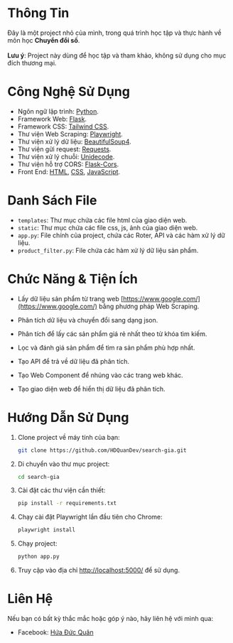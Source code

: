 # Thông Tin

Đây là một project nhỏ của mình, trong quá trình học tập và thực hành về môn học **Chuyển đổi số**. \
\
**Lưu ý**: Project này dùng để học tập và tham khảo, không sử dụng cho mục đích thương mại.


# Công Nghệ Sử Dụng

- Ngôn ngữ lập trình: [Python](https://www.python.org/).
- Framework Web: [Flask](https://flask.palletsprojects.com/).
- Framework CSS: [Tailwind CSS](https://tailwindcss.com/).
- Thư viện Web Scraping: [Playwright](https://playwright.dev/).
- Thư viện xử lý dữ liệu: [BeautifulSoup4](https://www.crummy.com/software/BeautifulSoup/bs4/doc/).
- Thư viện gửi request: [Requests](https://docs.python-requests.org/en/master/).
- Thư viện xử lý chuỗi: [Unidecode](https://pypi.org/project/Unidecode/).
- Thư viện hỗ trợ CORS: [Flask-Cors](https://flask-cors.readthedocs.io/en/latest/).
- Front End: [HTML](https://developer.mozilla.org/en-US/docs/Web/HTML), [CSS](https://developer.mozilla.org/en-US/docs/Web/CSS), [JavaScript](https://developer.mozilla.org/en-US/docs/Web/JavaScript).

# Danh Sách File

- `templates`: Thư mục chứa các file html của giao diện web.
- `static`: Thư mục chứa các file css, js, ảnh của giao diện web.
- `app.py`: File chính của project, chứa các Roter, API và các hàm xử lý dữ liệu.
- `product_filter.py`: File chứa các hàm xử lý dữ liệu sản phẩm.

# Chức Năng & Tiện Ích

- Lấy dữ liệu sản phẩm từ trang web [https://www.google.com/](https://www.google.com/) bằng phương pháp Web Scraping.

- Phân tích dữ liệu và chuyển đổi sang dạng json.

- Phân tích để lấy các sản phẩm giá rẻ nhất theo từ khóa tìm kiếm.

- Lọc và đánh giá sản phẩm để tìm ra sản phẩm phù hợp nhất.

- Tạo API để trả về dữ liệu đã phân tích.

- Tạo Web Component để nhúng vào các trang web khác.

- Tạo giao diện web để hiển thị dữ liệu đã phân tích.

# Hướng Dẫn Sử Dụng

1. Clone project về máy tính của bạn:
    ```bash
    git clone https://github.com/HDQuanDev/search-gia.git
    ```
2. Di chuyển vào thư mục project:
    ```bash
    cd search-gia
    ```
3. Cài đặt các thư viện cần thiết:
    ```bash
    pip install -r requirements.txt
    ```
4. Chạy cài đặt Playwright lần đầu tiên cho Chrome:
    ```bash
    playwright install
    ```
5. Chạy project:
    ```bash
    python app.py
    ```
6. Truy cập vào địa chỉ [http://localhost:5000/](http://localhost:5000/) để sử dụng.

# Liên Hệ

Nếu bạn có bất kỳ thắc mắc hoặc góp ý nào, hãy liên hệ với mình qua:
- Facebook: [Hứa Đức Quân](https://www.facebook.com/quancp72h)

